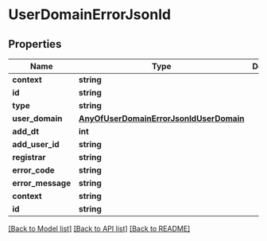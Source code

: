 # UserDomainErrorJsonld

## Properties
Name | Type | Description | Notes
------------ | ------------- | ------------- | -------------
**context** | **string** |  | [optional] 
**id** | **string** |  | [optional] 
**type** | **string** |  | [optional] 
**user_domain** | [**AnyOfUserDomainErrorJsonldUserDomain**](AnyOfUserDomainErrorJsonldUserDomain.md) |  | [optional] 
**add_dt** | **int** |  | [optional] 
**add_user_id** | **string** |  | [optional] 
**registrar** | **string** |  | [optional] 
**error_code** | **string** |  | [optional] 
**error_message** | **string** |  | [optional] 
**context** | **string** |  | [optional] 
**id** | **string** |  | [optional] 

[[Back to Model list]](../../README.md#documentation-for-models) [[Back to API list]](../../README.md#documentation-for-api-endpoints) [[Back to README]](../../README.md)

